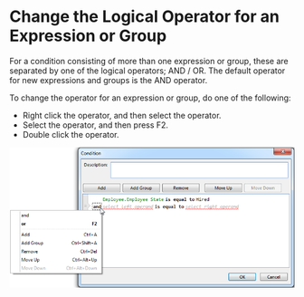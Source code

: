 # Change the Logical Operator for an Expression or Group

For a condition consisting of more than one expression or group, these are separated by one of the logical operators; AND / OR. The default operator for new expressions and groups is the AND operator.

To change the operator for an expression or group, do one of the following:

*   Right click the operator, and then select the operator.
*   Select the operator, and then press F2\.
*   Double click the operator.

![ID672AB933018840B8.png](media/ID672AB933018840B8.png)